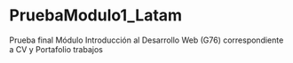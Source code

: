 # PruebaModulo1_Latam
Prueba final Módulo Introducción al Desarrollo Web (G76)  correspondiente a CV y Portafolio trabajos
